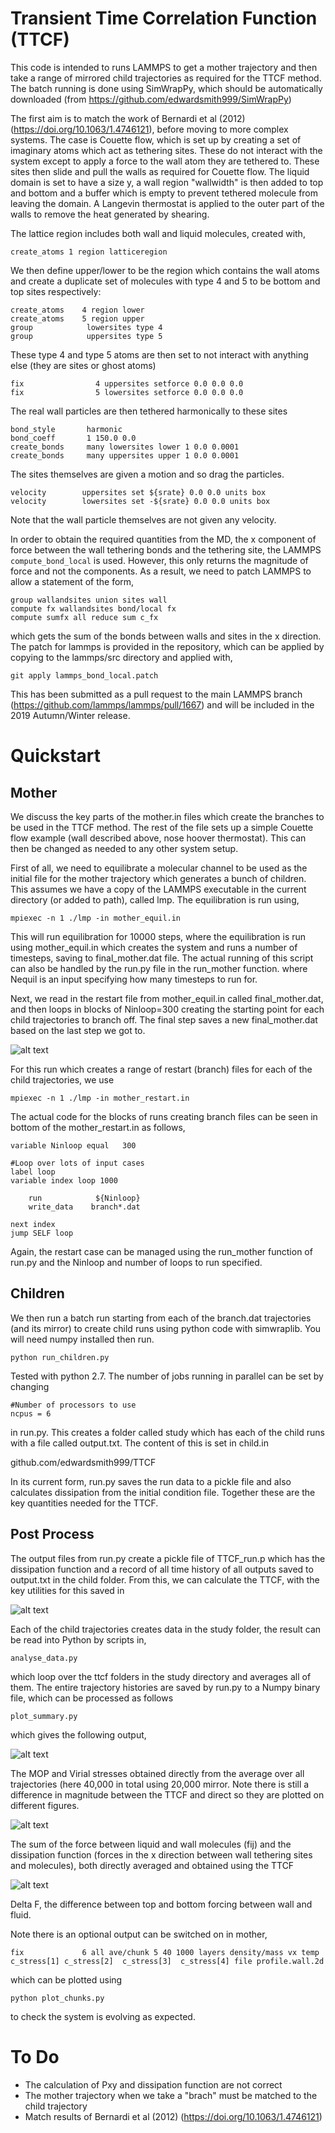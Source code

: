 Transient Time Correlation Function (TTCF)
==========================================
    
This code is intended to runs LAMMPS to get a mother trajectory and then take a range of mirrored child trajectories as required for the TTCF method. 
The batch running is done using SimWrapPy, which should be automatically downloaded (from https://github.com/edwardsmith999/SimWrapPy)

The first aim is to match the work of Bernardi et al (2012) (https://doi.org/10.1063/1.4746121), before moving to more complex systems.
The case is Couette flow, which is set up by creating a set of imaginary atoms which act as tethering sites.
These do not interact with the system except to apply a force to the wall atom they are tethered to. 
These sites then slide and pull the walls as required for Couette flow. 
The liquid domain is set to have a size y, a wall region "wallwidth" is then added to top and bottom and a buffer which is empty to prevent tethered molecule from leaving the domain.
A Langevin thermostat is applied to the outer part of the walls to remove the heat generated by shearing.

The lattice region includes both wall and liquid molecules, created with,

    create_atoms 1 region latticeregion

We then define upper/lower to be the region which contains the wall atoms and create a duplicate set of molecules with type 4 and 5 to be bottom and top sites respectively:

    create_atoms    4 region lower
    create_atoms    5 region upper
    group            lowersites type 4
    group            uppersites type 5

These type 4 and type 5 atoms are then set to not interact with anything else (they are sites or ghost atoms)

    fix                4 uppersites setforce 0.0 0.0 0.0
    fix                5 lowersites setforce 0.0 0.0 0.0

The real wall particles are then tethered harmonically to these sites

    bond_style       harmonic
    bond_coeff       1 150.0 0.0
    create_bonds     many lowersites lower 1 0.0 0.0001
    create_bonds     many uppersites upper 1 0.0 0.0001

The sites themselves are given a motion and so drag the particles. 

    velocity	    uppersites set ${srate} 0.0 0.0 units box
    velocity	    lowersites set -${srate} 0.0 0.0 units box

Note that the wall particle themselves are not given any velocity.

In order to obtain the required quantities from the MD, the x component of force between the wall tethering bonds and the tethering site, the LAMMPS `compute_bond_local` is used. However, this only returns the magnitude of force and not the components.
As a result, we need to patch LAMMPS to allow a statement of the form,

    group wallandsites union sites wall
    compute fx wallandsites bond/local fx
    compute sumfx all reduce sum c_fx

which gets the sum of the bonds between walls and sites in the x direction. 
The patch for lammps is provided in the repository, which can be applied by copying to the lammps/src directory and applied with,

    git apply lammps_bond_local.patch

This has been submitted as a pull request to the main LAMMPS branch (https://github.com/lammps/lammps/pull/1667) and will be included in the 2019 Autumn/Winter release.


Quickstart
===========

Mother
------

We discuss the key parts of the mother.in files which create the branches to be used in the TTCF method. The rest of the file sets up a simple Couette flow example (wall described above, nose hoover thermostat). This can then be changed as needed to any other system setup.

First of all, we need to equilibrate a molecular channel to be used as the initial file for the mother trajectory which generates a bunch of children. This assumes we have a copy of the LAMMPS executable in the current directory (or added to path), called lmp. The equilibration is run using,

    mpiexec -n 1 ./lmp -in mother_equil.in

This will run equilibration for 10000 steps, where the equilibration is run using mother_equil.in which creates the system and runs a number of timesteps, saving to final_mother.dat file.
The actual running of this script can also be handled by the run.py file in the run_mother function.
where Nequil is an input specifying how many timesteps to run for.

Next, we read in the restart file from mother_equil.in called final_mother.dat, and then loops in blocks of Ninloop=300 creating the starting point for each child trajectories to branch off. The final step saves a new final_mother.dat based on the last step we got to. 

![alt text](https://github.com/edwardsmith999/TTCF/blob/master/mother.png)

For this run which creates a range of restart (branch) files for each of the child trajectories, we use
        
    mpiexec -n 1 ./lmp -in mother_restart.in

The actual code for the blocks of runs creating branch files can be seen in bottom of the mother_restart.in as follows,

    variable Ninloop equal   300

    #Loop over lots of input cases
    label loop
    variable index loop 1000

        run	           ${Ninloop}
        write_data    branch*.dat
        
    next index
    jump SELF loop

Again, the restart case can be managed using the run_mother function of run.py and the Ninloop and number of loops to run specified. 

Children
--------

We then run a batch run starting from each of the branch.dat trajectories (and its mirror) to create child runs using python code with simwraplib. You will need numpy installed then run.

    python run_children.py

Tested with python 2.7. The number of jobs running in parallel can be set by changing 

    #Number of processors to use
    ncpus = 6

in run.py. This creates a folder called study which has each of the child runs with a file called 
output.txt. The content of this is set in child.in

github.com/edwardsmith999/TTCF

In its current form, run.py saves the run data to a pickle file and also calculates dissipation from the initial condition file. Together these are the key quantities needed for the TTCF.


Post Process
------------
The output files from run.py create a pickle file of TTCF_run.p which has the dissipation function and a record of all time history of all outputs saved to output.txt in the child folder. From this, we can calculate the TTCF, with the key utilities for this saved in 

![alt text](https://github.com/edwardsmith999/TTCF/blob/master/children.png)


Each of the child trajectories creates data in the study folder, the result can be read into Python by scripts in,

    analyse_data.py

which loop over the ttcf folders in the study directory and averages all of them.
The entire trajectory histories are saved by run.py to a Numpy binary file, which can be processed as follows

    plot_summary.py

which gives the following output,

![alt text](https://github.com/edwardsmith999/TTCF/blob/master/TTCF_MOP_VIrial.png)

The MOP and Virial stresses obtained directly from the average over all trajectories (here 40,000 in total using 20,000 mirror. 
Note there is still a difference in magnitude between the TTCF and direct so they are plotted on different figures. 

![alt text](https://github.com/edwardsmith999/TTCF/blob/master/TTCF_fijwall_dispfn.png)

The sum of the force between liquid and wall molecules (fij) and the dissipation function (forces in the x direction between wall tethering sites and molecules), both directly averaged and obtained using the TTCF

![alt text](https://github.com/edwardsmith999/TTCF/blob/master/Delhomm_DAV_vs_TTCF.png)

Delta F, the difference between top and bottom forcing between wall and fluid. 

Note there is an optional output can be switched on in mother,

    fix		        6 all ave/chunk 5 40 1000 layers density/mass vx temp  c_stress[1] c_stress[2]  c_stress[3]  c_stress[4] file profile.wall.2d

which can be plotted using

    python plot_chunks.py 

to check the system is evolving as expected.

To Do
=====

 - The calculation of Pxy and dissipation function are not correct
 - The mother trajectory when we take a "brach" must be matched to the child trajectory
 - Match results of Bernardi et al (2012) (https://doi.org/10.1063/1.4746121)
